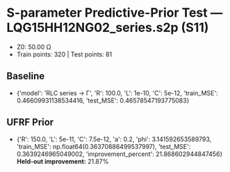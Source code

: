 # S-parameter Predictive-Prior Test — LQG15HH12NG02_series.s2p (S11)
- Z0: 50.00 Ω
- Train points: 320  |  Test points: 81

## Baseline
- {'model': 'RLC series -> Γ', 'R': 100.0, 'L': 1e-10, 'C': 5e-12, 'train_MSE': 0.46609931138534416, 'test_MSE': 0.46578547193775083}

## UFRF Prior
- {'R': 150.0, 'L': 5e-11, 'C': 7.5e-12, 'a': 0.2, 'phi': 3.141592653589793, 'train_MSE': np.float64(0.36370886499537997), 'test_MSE': 0.3639246965049002, 'improvement_percent': 21.868602944847456}
**Held-out improvement:** 21.87%